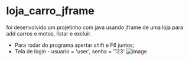 # loja_carro_jframe
foi desenvolvido um projetinho com java usando jframe de uma loja para add carros e motos, listar e excluir.
- Para rodar do programa apertar shift e F6 juntos;
- Tela de login  - usuario = 'user', senha = '123'
![image](https://github.com/raa-russo/loja_carro_jframe/assets/101585738/9ed0ba4f-2231-4a32-8f96-f404b6f26ba2)

